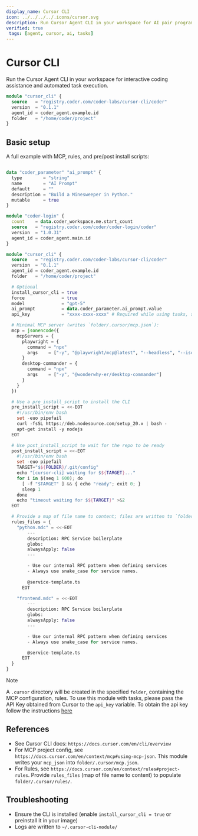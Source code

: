 ```yaml
---
display_name: Cursor CLI
icon: ../../../../.icons/cursor.svg
description: Run Cursor Agent CLI in your workspace for AI pair programming
verified: true
 tags: [agent, cursor, ai, tasks]
---
```


# Cursor CLI

Run the Cursor Agent CLI in your workspace for interactive coding assistance and automated task execution.

```tf
module "cursor_cli" {
  source   = "registry.coder.com/coder-labs/cursor-cli/coder"
  version  = "0.1.1"
  agent_id = coder_agent.example.id
  folder   = "/home/coder/project"
}
```

## Basic setup

A full example with MCP, rules, and pre/post install scripts:

```tf

data "coder_parameter" "ai_prompt" {
  type        = "string"
  name        = "AI Prompt"
  default     = ""
  description = "Build a Minesweeper in Python."
  mutable     = true
}

module "coder-login" {
  count    = data.coder_workspace.me.start_count
  source   = "registry.coder.com/coder/coder-login/coder"
  version  = "1.0.31"
  agent_id = coder_agent.main.id
}

module "cursor_cli" {
  source   = "registry.coder.com/coder-labs/cursor-cli/coder"
  version  = "0.1.1"
  agent_id = coder_agent.example.id
  folder   = "/home/coder/project"

  # Optional
  install_cursor_cli = true
  force              = true
  model              = "gpt-5"
  ai_prompt          = data.coder_parameter.ai_prompt.value
  api_key            = "xxxx-xxxx-xxxx" # Required while using tasks, see note below

  # Minimal MCP server (writes `folder/.cursor/mcp.json`):
  mcp = jsonencode({
    mcpServers = {
      playwright = {
        command = "npx"
        args    = ["-y", "@playwright/mcp@latest", "--headless", "--isolated", "--no-sandbox"]
      }
      desktop-commander = {
        command = "npx"
        args    = ["-y", "@wonderwhy-er/desktop-commander"]
      }
    }
  })

  # Use a pre_install_script to install the CLI
  pre_install_script = <<-EOT
    #!/usr/bin/env bash
    set -euo pipefail
    curl -fsSL https://deb.nodesource.com/setup_20.x | bash -
    apt-get install -y nodejs
  EOT

  # Use post_install_script to wait for the repo to be ready
  post_install_script = <<-EOT
    #!/usr/bin/env bash
    set -euo pipefail
    TARGET="$${FOLDER}/.git/config"
    echo "[cursor-cli] waiting for $${TARGET}..."
    for i in $(seq 1 600); do
      [ -f "$TARGET" ] && { echo "ready"; exit 0; }
      sleep 1
    done
    echo "timeout waiting for $${TARGET}" >&2
  EOT

  # Provide a map of file name to content; files are written to `folder/.cursor/rules/<name>`.
  rules_files = {
    "python.mdc" = <<-EOT
        ---
        description: RPC Service boilerplate
        globs:
        alwaysApply: false
        ---

        - Use our internal RPC pattern when defining services
        - Always use snake_case for service names.
        
        @service-template.ts
      EOT

    "frontend.mdc" = <<-EOT
        ---
        description: RPC Service boilerplate
        globs:
        alwaysApply: false
        ---

        - Use our internal RPC pattern when defining services
        - Always use snake_case for service names.

        @service-template.ts
      EOT
  }
}
```

> [!NOTE]
> A `.cursor` directory will be created in the specified `folder`, containing the MCP configuration, rules.
> To use this module with tasks, please pass the API Key obtained from Cursor to the `api_key` variable. To obtain the api key follow the instructions [here](https://docs.cursor.com/en/cli/reference/authentication#step-1%3A-generate-an-api-key)

## References

- See Cursor CLI docs: `https://docs.cursor.com/en/cli/overview`
- For MCP project config, see `https://docs.cursor.com/en/context/mcp#using-mcp-json`. This module writes your `mcp_json` into `folder/.cursor/mcp.json`.
- For Rules, see `https://docs.cursor.com/en/context/rules#project-rules`. Provide `rules_files` (map of file name to content) to populate `folder/.cursor/rules/`.

## Troubleshooting

- Ensure the CLI is installed (enable `install_cursor_cli = true` or preinstall it in your image)
- Logs are written to `~/.cursor-cli-module/`
